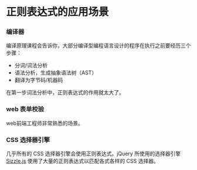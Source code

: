 # 正则表达式的应用场景

### 编译器

编译原理课程会告诉你，大部分编译型编程语言设计的程序在执行之前要经历三个步骤：

+ 分词/词法分析
+ 语法分析，生成抽象语法树（AST）
+ 翻译为字节码/机器码

在第一步词法分析中，正则表达式的作用就太大了。

### web 表单校验

web前端工程师非常熟悉的场景。

### CSS 选择器引擎

几乎所有的 CSS 选择器引擎会使用正则表达式。jQuery 所使用的选择器引擎 [Sizzle.js](https://sizzlejs.com/) 使用了大量的正则表达式以匹配各式各样的 CSS 选择器。
